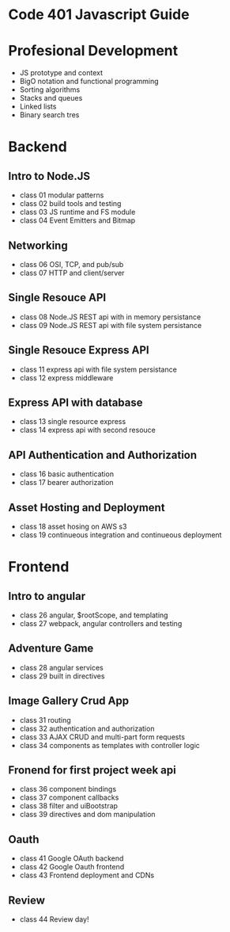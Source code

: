 Code 401 Javascript Guide 
======

# Profesional Development

* JS prototype and context
* BigO notation and functional programming
* Sorting algorithms
* Stacks and queues
* Linked lists
* Binary search tres

# Backend

## Intro to Node.JS
* class 01 modular patterns
* class 02 build tools and testing
* class 03 JS runtime and FS module 
* class 04 Event Emitters and Bitmap

## Networking
* class 06 OSI, TCP, and pub/sub
* class 07 HTTP and client/server

## Single Resouce API
* class 08 Node.JS REST api with in memory persistance
* class 09 Node.JS REST api with file system persistance

## Single Resouce Express API
* class 11 express api with file system persistance 
* class 12 express middleware

## Express API with database
* class 13 single resource express 
* class 14 express api with second resouce

## API Authentication and Authorization 
* class 16 basic authentication
* class 17 bearer authorization 

## Asset Hosting and Deployment
* class 18 asset hosing on AWS s3
* class 19 continueous integration and continueous deployment

# Frontend

## Intro to angular
* class 26 angular, $rootScope, and templating
* class 27 webpack, angular controllers and testing

## Adventure Game
* class 28 angular services 
* class 29 built in directives

## Image Gallery Crud App
* class 31 routing
* class 32 authentication and authorization
* class 33 AJAX CRUD and multi-part form requests
* class 34 components as templates with controller logic

## Fronend for first project week api
* class 36 component bindings
* class 37 component callbacks
* class 38 filter and uiBootstrap
* class 39 directives and dom manipulation

## Oauth
* class 41 Google OAuth backend
* class 42 Google Oauth frontend
* class 43 Frontend deployment and CDNs

## Review
* class 44 Review day!

